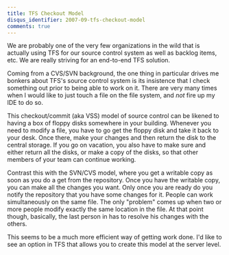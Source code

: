 ```yaml
---
title: TFS Checkout Model
disqus_identifier: 2007-09-tfs-checkout-model
comments: true
---
```


We are probably one of the very few organizations in the wild that is actually using TFS for our source control system as well as backlog items, etc. We are really striving for an end-to-end TFS solution.

Coming from a CVS/SVN background, the one thing in particular drives me bonkers about TFS's source control system is its insistence that I check something out prior to being able to work on it. There are very many times when I would like to just touch a file on the file system, and *not* fire up my IDE to do so.

This checkout/commit (aka VSS) model of source control can be likened to having a box of floppy disks somewhere in your building. Whenever you need to modify a file, you have to go get the floppy disk and take it back to your desk. Once there, make your changes and then return the disk to the central storage. If you go on vacation, you also have to make sure and either return all the disks, or make a copy of the disks, so that other members of your team can continue working.

Contrast this with the SVN/CVS model, where you get a writable copy as soon as you do a get from the repository. Once you have the writable copy, you can make all the changes you want. Only once you are ready do you notify the repository that you have some changes for it. People can work simultaneously on the same file. The only "problem" comes up when two or more people modify exactly the same location in the file. At that point though, basically, the last person in has to resolve his changes with the others.

This seems to be a much more efficient way of getting work done. I'd like to see an option in TFS that allows you to create this model at the server level.
